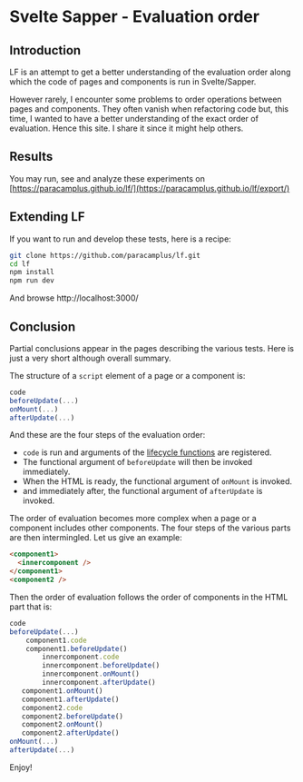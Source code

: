 # Svelte Sapper - Evaluation order

## Introduction

LF is an attempt to get a better understanding of the evaluation order
along which the code of pages and components is run in Svelte/Sapper.

However rarely, I encounter some problems to order operations between
pages and components. They often vanish when refactoring code but,
this time, I wanted to have a better understanding of the exact order
of evaluation. Hence this site. I share it since it might help others.

## Results

You may run, see and analyze these experiments on 
[https://paracamplus.github.io/lf/](https://paracamplus.github.io/lf/export/)

## Extending LF

If you want to run and develop these tests, here is a recipe:

```bash
git clone https://github.com/paracamplus/lf.git
cd lf 
npm install
npm run dev
```

And browse http://localhost:3000/

## Conclusion

Partial conclusions appear in the pages describing the various tests.
Here is just a very short although overall summary.

The structure of a `script` element of a page or a component is:

``` javascript
code
beforeUpdate(...)
onMount(...)
afterUpdate(...)
```

And these are the four steps of the evaluation order:

- `code` is run and arguments of the [lifecycle functions](https://svelte.dev/docs#Run_time) are registered. 
- The functional argument of `beforeUpdate` will then be invoked immediately.
- When the HTML is ready, the functional argument of `onMount` is invoked.
- and immediately after, the functional argument of `afterUpdate` is invoked.

The order of evaluation becomes more complex when a page or a component
includes other components. The four steps of the various parts are
then intermingled. Let us give an example:

``` html
<component1>
  <innercomponent />
</component1>
<component2 /> 
```

Then the order of evaluation follows the order of components
in the HTML part that is:

``` javascript
code
beforeUpdate(...)
    component1.code
    component1.beforeUpdate()
        innercomponent.code
        innercomponent.beforeUpdate()
        innercomponent.onMount()
        innercomponent.afterUpdate()
   component1.onMount()
   component1.afterUpdate()
   component2.code
   component2.beforeUpdate()
   component2.onMount()
   component2.afterUpdate()
onMount(...)
afterUpdate(...)
```

Enjoy!




